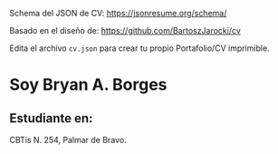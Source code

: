Schema del JSON de CV:
https://jsonresume.org/schema/

Basado en el diseño de:
https://github.com/BartoszJarocki/cv

Edita el archivo `cv.json` para crear tu propio Portafolio/CV imprimible.

# Soy Bryan A. Borges

## Estudiante en:
CBTis N. 254, Palmar de Bravo.